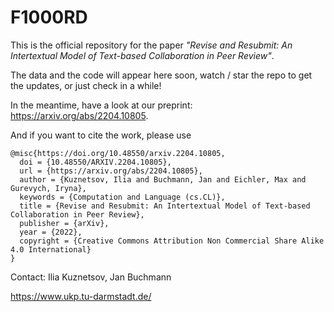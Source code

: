 # F1000RD

This is the official repository for the paper _"Revise and Resubmit: An Intertextual Model of Text-based Collaboration in Peer Review"_. 

The data and the code will appear here soon, watch / star the repo to get the updates, or just check in a while!

In the meantime, have a look at our preprint: https://arxiv.org/abs/2204.10805.

And if you want to cite the work, please use

```
@misc{https://doi.org/10.48550/arxiv.2204.10805,
  doi = {10.48550/ARXIV.2204.10805},
  url = {https://arxiv.org/abs/2204.10805},
  author = {Kuznetsov, Ilia and Buchmann, Jan and Eichler, Max and Gurevych, Iryna},
  keywords = {Computation and Language (cs.CL)},
  title = {Revise and Resubmit: An Intertextual Model of Text-based Collaboration in Peer Review},
  publisher = {arXiv},
  year = {2022},
  copyright = {Creative Commons Attribution Non Commercial Share Alike 4.0 International}
}

```

Contact: Ilia Kuznetsov, Jan Buchmann

https://www.ukp.tu-darmstadt.de/
